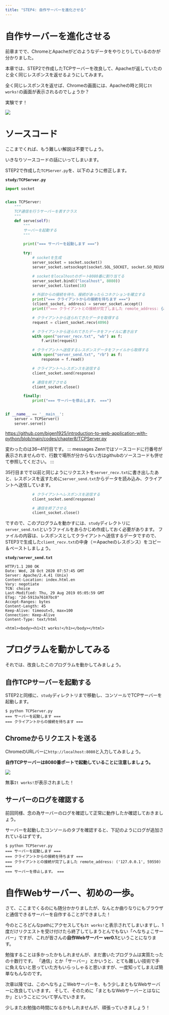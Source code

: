 ```yaml
---
title: "STEP4: 自作サーバーを進化させる"
---
```


# 自作サーバーを進化させる

前章までで、ChromeとApacheがどのようなデータをやりとりしているのかが分かりました。

本章では、STEP2で作成したTCPサーバーを改良して、Apacheが返していたのと全く同じレスポンスを返せるようにしてみます。

全く同じレスポンスを返せば、Chromeの画面には、Apacheの時と同じ`It works!`の画面が表示されるのでしょうか？

実験です！

![](https://storage.googleapis.com/zenn-user-upload/0wuw3i0kysdqo11er3s5u4mr22hy)

# ソースコード
ここまでくれば、もう難しい解説は不要でしょう。

いきなりソースコードの話にいってしまいます。

STEP2で作成した`TCPServer.py`を、以下のように修正します。

**`study/TCPServer.py`**
```python
import socket


class TCPServer:
    """
    TCP通信を行うサーバーを表すクラス
    """
    def serve(self):
        """
        サーバーを起動する
        """

        print("=== サーバーを起動します ===")

        try:
            # socketを生成
            server_socket = socket.socket()
            server_socket.setsockopt(socket.SOL_SOCKET, socket.SO_REUSEADDR, 1)

            # socketをlocalhostのポート8080番に割り当てる
            server_socket.bind(("localhost", 8080))
            server_socket.listen(10)

            # 外部からの接続を待ち、接続があったらコネクションを確立する
            print("=== クライアントからの接続を待ちます ===")
            (client_socket, address) = server_socket.accept()
            print(f"=== クライアントとの接続が完了しました remote_address: {address} ===")

            # クライアントから送られてきたデータを取得する
            request = client_socket.recv(4096)

            # クライアントから送られてきたデータをファイルに書き出す
            with open("server_recv.txt", "wb") as f:
                f.write(request)

            # クライアントへ送信するレスポンスデータをファイルから取得する
            with open("server_send.txt", "rb") as f:
                response = f.read()

            # クライアントへレスポンスを送信する
            client_socket.send(response)

            # 通信を終了させる
            client_socket.close()

        finally:
            print("=== サーバーを停止します。 ===")


if __name__ == '__main__':
    server = TCPServer()
    server.serve()
```
https://github.com/bigen1925/introduction-to-web-application-with-python/blob/main/codes/chapter8/TCPServer.py

変わったのは36~41行目です。
::: messages
Zennではソースコードに行番号が表示されませんので、行数で場所が分からない方はgithubのソースコードも併せて参照してください。
:::

35行目までで以前と同じようにリクエストを`server_recv.txt`に書き出したあと、レスポンスを返すために`server_send.txt`からデータを読み込み、クライアントへ送信しています。

```python
            # クライアントへレスポンスを送信する
            client_socket.send(response)

            # 通信を終了させる
            client_socket.close()
```

ですので、このプログラムを動かすには、`study`ディレクトリに`server_send.txt`というファイルをあらかじめ作成しておく必要があります。
ファイルの内容は、レスポンスとしてクライアントへ送信するデータですので、STEP3で生成した`client_recv.txt`の中身（＝Apacheのレスポンス）をコピー＆ペーストしましょう。

**`study/server_send.txt`**
```http
HTTP/1.1 200 OK
Date: Wed, 28 Oct 2020 07:57:45 GMT
Server: Apache/2.4.41 (Unix)
Content-Location: index.html.en
Vary: negotiate
TCN: choice
Last-Modified: Thu, 29 Aug 2019 05:05:59 GMT
ETag: "2d-5913a76187bc0"
Accept-Ranges: bytes
Content-Length: 45
Keep-Alive: timeout=5, max=100
Connection: Keep-Alive
Content-Type: text/html

<html><body><h1>It works!</h1></body></html>
```

# プログラムを動かしてみる
それでは、改良したこのプログラムを動かしてみましょう。

## 自作TCPサーバーを起動する
STEP2と同様に、`study`ディレクトリまで移動し、コンソールでTCPサーバーを起動します。

```shell
$ python TCPServer.py
=== サーバーを起動します ===
=== クライアントからの接続を待ちます ===
```

## Chromeからリクエストを送る
ChromeのURLバーに`http://localhost:8080`と入力してみましょう。

**自作TCPサーバーは8080番ポートで起動していることに注意しましょう。**

![](https://storage.googleapis.com/zenn-user-upload/nzlgia81xhvzdagy9o6jj60xc72u)

無事`It works!`が表示されました！

## サーバーのログを確認する
前回同様、念の為サーバーのログを確認して正常に動作したか確認しておきましょう。

サーバーを起動したコンソールのタブを確認すると、下記のようにログが追加されているはずです。

```shell
$ python TCPServer.py
=== サーバーを起動します ===
=== クライアントからの接続を待ちます ===
=== クライアントとの接続が完了しました remote_address: ('127.0.0.1', 59550) ===
=== サーバーを停止します。 ===
```

# 自作Webサーバー、初めの一歩。
さて、ここまでくるのにも随分かかりましたが、なんとか曲りなりにもブラウザと通信できるサーバーを自作することができました！

今のところどんなpathにアクセスしても`It works!`と表示されてしまいますし、1度だけリクエストを受け付けたら終了してしまうとんでもない「へなちょこサーバー」ですが、これが皆さんの**自作Webサーバー ver0.1**ということになります。

勉強することは多かったかもしれませんが、まだ書いたプログラムは実質たったの十数行です。
「通信」とか「サーバー」とかいうと、とても難しい技術で手に負えないと思っていた方もいらっしゃると思いますが、一度知ってしまえば簡単なもんなのです。

次章以降では、このへなちょこWebサーバーを、もう少しまともなWebサーバーに改良していきます。
そして、そのために「まともなWebサーバーとはなにか」ということについて学んでいきます。

少しまたお勉強の時間になるかもしれませんが、頑張っていきましょう！

